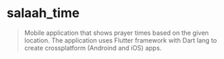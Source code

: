 # salaah_time

> Mobile application that shows prayer times based on the given location. The application uses Flutter framework with Dart lang to create crossplatform (Androind and iOS) apps.

